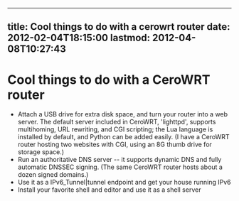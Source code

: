 
---
title: Cool things to do with a cerowrt router
date: 2012-02-04T18:15:00
lastmod: 2012-04-08T10:27:43
---
Cool things to do with a CeroWRT router
=======================================

-   Attach a USB drive for extra disk space, and turn your router into a
    web server. The default server included in CeroWRT, 'lighttpd',
    supports multihoming, URL rewriting, and CGI scripting; the Lua
    language is installed by default, and Python can be added easily. (I
    have a CeroWRT router hosting two websites with CGI, using an 8G
    thumb drive for storage space.)
-   Run an authoritative DNS server -- it supports dynamic DNS and fully
    automatic DNSSEC signing. (The same CeroWRT router hosts about a
    dozen signed domains.)
-   Use it as a <link>IPv6\_Tunnel|tunnel endpoint</link> and get your
    house running IPv6
-   Install your favorite shell and editor and use it as a shell server

